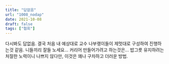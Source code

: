 ```yaml
---
title: "답없음"
url: "1008_nodap"
date: 2021-10-08
draft: false
tags: ["협회"]
---
```

다시봐도 답없음. 결국 처음 내 예상대로 교수 나부랭이들이 제멋대로 구성하여 진행하는것 같음. 니들끼리 잘들 노세요... 커리어 만들어가려고 하는것은... 밥그릇 유지하려는 처절한 노력이니 나쁘지 않다만, 이것은 꽤나 구차하고 더러운 방법.
